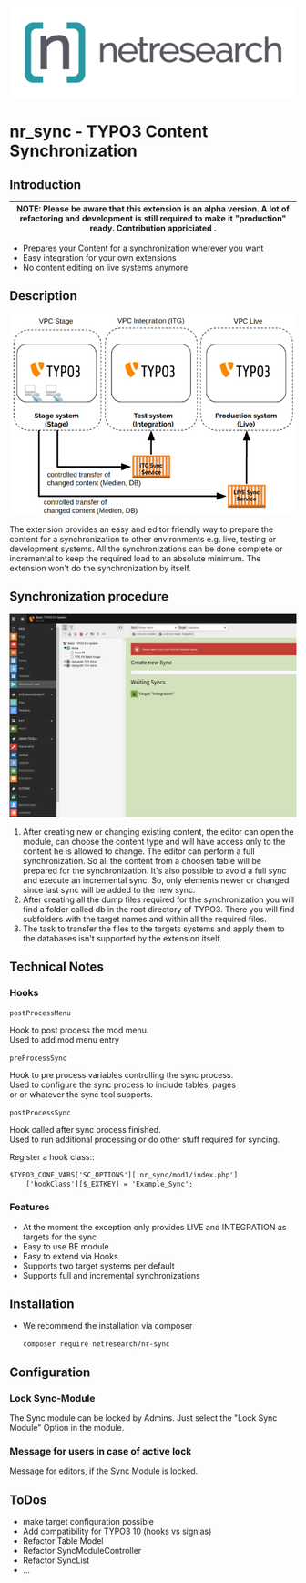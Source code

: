 ![Netresearch Logo](Documentation/Images/logo.png)

# nr_sync - TYPO3 Content Synchronization

## Introduction

| NOTE: Please be aware that this extension is an alpha version. A lot of refactoring and development is still required to make it "production" ready. Contribution appriciated . |
| --- |

* Prepares your Content for a synchronization wherever you want
* Easy integration for your own extensions
* No content editing on live systems anymore

## Description

![Workflow](Documentation/Images/SyncWorkflow.png)

The extension provides an easy and editor friendly way to prepare the content for a synchronization to other 
environments e.g. live, testing or development systems. All the synchronizations can be done complete or 
incremental to keep the required load to an absolute minimum. The extension won't do the synchronization by itself.

## Synchronization procedure

![BE-Module](Documentation/Images/nr_sync_BE_module.png)

1. After creating new or changing existing content, the editor can open the module, can choose the content type
   and will have access only to the content he is allowed to change. The editor can perform a full synchronization.
   So all the content from a choosen table will be prepared for the synchronization. 
   It's also possible to avoid a full sync and execute an incremental sync. So, only
   elements newer or changed since last sync will be added to the new sync.
2. After creating all the dump files required for the synchronization you will find a folder called db in the root
   directory of TYPO3. There you will find subfolders with the target names and within all the required files.
3. The task to transfer the files to the targets systems and apply them to the databases isn't supported by the
   extension itself.


## Technical Notes

### Hooks


``postProcessMenu``

Hook to post process the mod menu. <br>
Used to add mod menu entry


``preProcessSync``

Hook to pre process variables controlling the sync process. <br>
Used to configure the sync process to include tables, pages <br>
or or whatever the sync tool supports.


``postProcessSync``

Hook called after sync process finished. <br>
Used to run additional processing or do other stuff required for syncing.


Register a hook class::

    $TYPO3_CONF_VARS['SC_OPTIONS']['nr_sync/mod1/index.php']
        ['hookClass'][$_EXTKEY] = 'Example_Sync';

### Features

* At the moment the exception only provides LIVE and INTEGRATION as targets for the sync
* Easy to use BE module
* Easy to extend via Hooks
* Supports two target systems per default
* Supports full and incremental synchronizations

## Installation

* We recommend the installation via composer

    `composer require netresearch/nr-sync`

## Configuration 

### Lock Sync-Module

The Sync module can be locked by Admins. Just select the "Lock Sync Module" Option in the module.

### Message for users in case of active lock

Message for editors, if the Sync Module is locked.

## ToDos

* make target configuration possible
* Add compatibility for TYPO3 10 (hooks vs signlas)
* Refactor Table Model
* Refactor SyncModuleController
* Refactor SyncList
* ...
